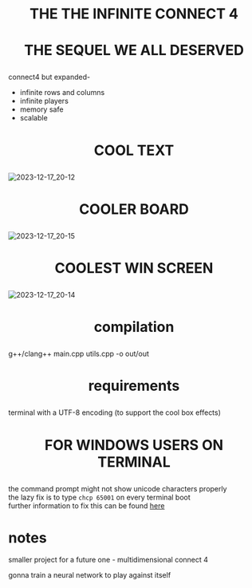 # <p align='center'> THE THE INFINITE CONNECT 4</p>
# <p align='center'> THE SEQUEL WE ALL DESERVED</p>

connect4 but expanded-
- infinite rows and columns
- infinite players
- memory safe
- scalable

# <p align='center'> COOL TEXT </p> 
![2023-12-17_20-12](https://github.com/wettestsock/inficonnect4/assets/119987092/82622c6d-5150-4b2f-9b7a-232b41e6644a)



# <p align='center'> COOLER BOARD </p>
![2023-12-17_20-15](https://github.com/wettestsock/inficonnect4/assets/119987092/92e2f89d-282a-46bb-ab0e-e96a3c003ec2)



# <p align='center'> COOLEST WIN SCREEN </p>
![2023-12-17_20-14](https://github.com/wettestsock/inficonnect4/assets/119987092/eab01695-b269-4171-aae9-7f1f40e55bca)


# <p align='center'> compilation </p>
g++/clang++ main.cpp utils.cpp -o out/out

# <p align='center'> requirements </p>
terminal with a UTF-8 encoding (to support the cool box effects)

# <p align='center'> FOR WINDOWS USERS ON TERMINAL </p>
the command prompt might not show unicode characters properly<br>
the lazy fix is to type `chcp 65001` on every terminal boot<br>
further information to fix this can be found [here](https://stackoverflow.com/questions/388490/how-can-i-use-unicode-characters-on-the-windows-command-line)









# notes # 

smaller project for a future one -
multidimensional connect 4

gonna train a neural network to play against itself
